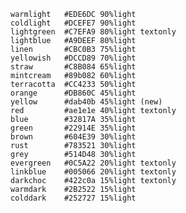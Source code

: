 
	warmlight 	#EDE6DC 90%light
	coldlight 	#DCEFE7 90%light
	lightgreen	#C7EFA9 80%light textonly
	lightblue	#A9DEEF 80%light
	linen 		#CBC0B3 75%light
	yellowish	#DCCD89 70%light
	straw 		#C8B084 65%light
	mintcream 	#89b082 60%light
	terracotta 	#CC4233 50%light
	orange 		#DB860C 45%light
	yellow		#dab40b 45%light (new)
	red 		#ae1e1e 40%light textonly 
	blue		#32817A 35%light
	green		#22914E 35%light
	brown 		#604E39 30%light
	rust		#783521 30%light
	grey 		#514D48 30%light
	evergreen	#0C5A22 20%light textonly
	linkblue 	#005066 20%light textonly
	darkchoc 	#422c0a 15%light textonly
	warmdark 	#2B2522 15%light
	colddark 	#252727 15%light
	





